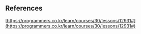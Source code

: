 ## References
[https://programmers.co.kr/learn/courses/30/lessons/12931#](https://programmers.co.kr/learn/courses/30/lessons/12931#)